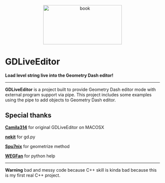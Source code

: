 <div align="center">
    <img src="https://github.com/adafcaefc/GDLiveEditor/blob/master/assets/adaf.png?raw=true" height="128" width="256" alt="book">
</div>

# GDLiveEditor

**Load level string live into the Geometry Dash editor!**

----

**GDLiveEditor** is a project built to provide Geometry Dash editor mode with external program support via pipe. This project includes some examples using the pipe to add objects to Geometry Dash editor.

## Special thanks

**[Camila314](https://github.com/camila314/)** for original GDLiveEditor on MACOSX

**[nekit](https://github.com/NeKitDS/)** for gd.py

**[Spu7nix](https://github.com/Spu7Nix/)** for geometrize method

**[WEGFan](https://github.com/WEGFan)** for python help

----

**Warning** bad and messy code because C++ skill is kinda bad because this is my first real C++ project.
